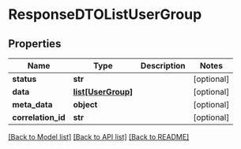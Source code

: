 # ResponseDTOListUserGroup

## Properties
Name | Type | Description | Notes
------------ | ------------- | ------------- | -------------
**status** | **str** |  | [optional] 
**data** | [**list[UserGroup]**](UserGroup.md) |  | [optional] 
**meta_data** | **object** |  | [optional] 
**correlation_id** | **str** |  | [optional] 

[[Back to Model list]](../README.md#documentation-for-models) [[Back to API list]](../README.md#documentation-for-api-endpoints) [[Back to README]](../README.md)

